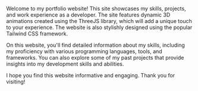 Welcome to my portfolio website! This site showcases my skills, projects, and work experience as a developer. The site features dynamic 3D animations created using the ThreeJS library, which will add a unique touch to your experience. The website is also stylishly designed using the popular Tailwind CSS framework.

On this website, you'll find detailed information about my skills, including my proficiency with various programming languages, tools, and frameworks. You can also explore some of my past projects that provide insights into my development skills and abilities.

I hope you find this website informative and engaging. Thank you for visiting!

